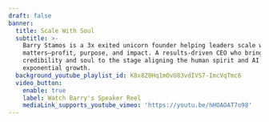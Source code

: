 ```yaml
---
draft: false
banner:
  title: Scale With Soul
  subtitle: >-
    Barry Stamos is a 3x exited unicorn founder helping leaders scale what
    matters—profit, purpose, and impact. A results-driven CEO who brings
    credibility and soul to the stage aligning the human spirit and AI for
    exponential growth. 
  background_youtube_playlist_id: K8x8Z0Hq1mOvU83vdIVS7-ImcVqTmc6
  video_button:
    enable: true
    label: Watch Barry's Speaker Reel
    mediaLink_supports_youtube_vimeo: 'https://youtu.be/hHOAOAT7o98'
---
```


